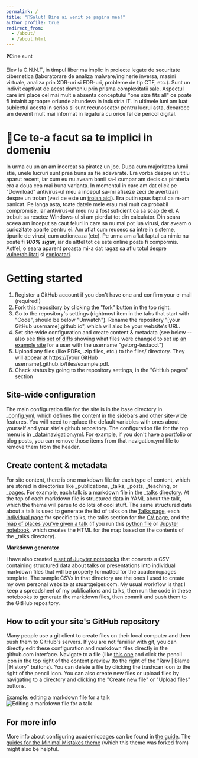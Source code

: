 ```yaml
---
permalink: /
title: "👋Salut! Bine ai venit pe pagina mea!"
author_profile: true
redirect_from: 
  - /about/
  - /about.html
---
```

❓Cine sunt

Elev la C.N.N.T, in timpul liber ma implic in proiecte legate de securitate cibernetica (laboratorare de analiza malware/inginerie inversa, masini virtuale, analiza prin XDR-uri si EDR-uri, probleme de tip CTF, etc.). Sunt un indivit captivat de acest domeniu prin prisma complexitatii sale. Aspectul care imi place cel mai mult e absenta conceptului "one size fits all" ce poate fi intalnit aproapre oriunde altundeva in industria IT. In ultimele luni am luat subiectul acesta in serios si sunt recunoscator pentru lucrul asta, deoarece am devenit mult mai informat in legatura cu orice fel de pericol digital.

🤔Ce te-a facut sa te implici in domeniu
======
In urma cu un an am incercat sa piratez un joc. Dupa cum majoritatea lumii stie, unele lucruri sunt prea buna sa fie adevarate. Era vorba despre un titlu aparut recent, iar cum eu nu aveam banii sa-l cumpar am decis ca pirateria era a doua cea mai buna varianta. In momentul in care am dat click pe "Download" antivirus-ul meu a inceput sa-mi afiseze zeci de avertizari despre un troian (vezi ce este un [troian aici](https://us.norton.com/blog/malware/what-is-a-trojan)). Era putin spus faptul ca m-am panicat. Pe langa asta, toate datele mele erau mai mult ca probabil compromise, iar antivirus-ul meu nu a fost suficient ca sa scap de el. A trebuit sa resetez Windows-ul si am pierdut tot din calculator. Din seara aceea am inceput sa caut feluri in care sa nu mai pot lua virusi, dar aveam o curiozitate aparte pentru ei. Am aflat cum reusesc sa intre in sisteme, tipurile de virusi, cum actioneaza (etc). Pe urma am aflat faptul ca nimic nu poate fi ***100% sigur***, iar de altfel tot ce este online poate fi compormis. Astfel, o seara aparent proasta mi-a dat ragaz sa aflu totul despre [vulnerabilitati](https://www.upguard.com/blog/vulnerability) si [exploatari](https://www.cisco.com/c/en/us/products/security/advanced-malware-protection/what-is-exploit.html).

Getting started
======
1. Register a GitHub account if you don't have one and confirm your e-mail (required!)
1. Fork [this repository](https://github.com/academicpages/academicpages.github.io) by clicking the "fork" button in the top right. 
1. Go to the repository's settings (rightmost item in the tabs that start with "Code", should be below "Unwatch"). Rename the repository "[your GitHub username].github.io", which will also be your website's URL.
1. Set site-wide configuration and create content & metadata (see below -- also see [this set of diffs](http://archive.is/3TPas) showing what files were changed to set up [an example site](https://getorg-testacct.github.io) for a user with the username "getorg-testacct")
1. Upload any files (like PDFs, .zip files, etc.) to the files/ directory. They will appear at https://[your GitHub username].github.io/files/example.pdf.  
1. Check status by going to the repository settings, in the "GitHub pages" section

Site-wide configuration
------
The main configuration file for the site is in the base directory in [_config.yml](https://github.com/academicpages/academicpages.github.io/blob/master/_config.yml), which defines the content in the sidebars and other site-wide features. You will need to replace the default variables with ones about yourself and your site's github repository. The configuration file for the top menu is in [_data/navigation.yml](https://github.com/academicpages/academicpages.github.io/blob/master/_data/navigation.yml). For example, if you don't have a portfolio or blog posts, you can remove those items from that navigation.yml file to remove them from the header. 

Create content & metadata
------
For site content, there is one markdown file for each type of content, which are stored in directories like _publications, _talks, _posts, _teaching, or _pages. For example, each talk is a markdown file in the [_talks directory](https://github.com/academicpages/academicpages.github.io/tree/master/_talks). At the top of each markdown file is structured data in YAML about the talk, which the theme will parse to do lots of cool stuff. The same structured data about a talk is used to generate the list of talks on the [Talks page](https://academicpages.github.io/talks), each [individual page](https://academicpages.github.io/talks/2012-03-01-talk-1) for specific talks, the talks section for the [CV page](https://academicpages.github.io/cv), and the [map of places you've given a talk](https://academicpages.github.io/talkmap.html) (if you run this [python file](https://github.com/academicpages/academicpages.github.io/blob/master/talkmap.py) or [Jupyter notebook](https://github.com/academicpages/academicpages.github.io/blob/master/talkmap.ipynb), which creates the HTML for the map based on the contents of the _talks directory).

**Markdown generator**

I have also created [a set of Jupyter notebooks](https://github.com/academicpages/academicpages.github.io/tree/master/markdown_generator
) that converts a CSV containing structured data about talks or presentations into individual markdown files that will be properly formatted for the academicpages template. The sample CSVs in that directory are the ones I used to create my own personal website at stuartgeiger.com. My usual workflow is that I keep a spreadsheet of my publications and talks, then run the code in these notebooks to generate the markdown files, then commit and push them to the GitHub repository.

How to edit your site's GitHub repository
------
Many people use a git client to create files on their local computer and then push them to GitHub's servers. If you are not familiar with git, you can directly edit these configuration and markdown files directly in the github.com interface. Navigate to a file (like [this one](https://github.com/academicpages/academicpages.github.io/blob/master/_talks/2012-03-01-talk-1.md) and click the pencil icon in the top right of the content preview (to the right of the "Raw | Blame | History" buttons). You can delete a file by clicking the trashcan icon to the right of the pencil icon. You can also create new files or upload files by navigating to a directory and clicking the "Create new file" or "Upload files" buttons. 

Example: editing a markdown file for a talk
![Editing a markdown file for a talk](/images/editing-talk.png)

For more info
------
More info about configuring academicpages can be found in [the guide](https://academicpages.github.io/markdown/). The [guides for the Minimal Mistakes theme](https://mmistakes.github.io/minimal-mistakes/docs/configuration/) (which this theme was forked from) might also be helpful.
